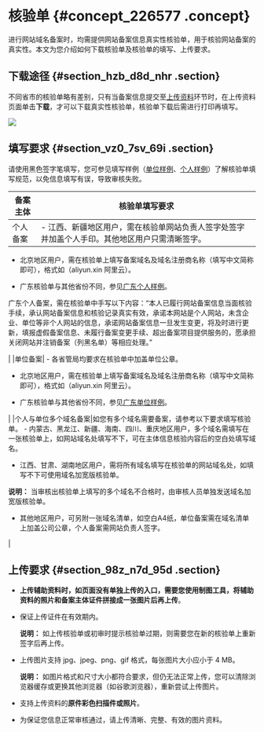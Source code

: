 # 核验单 {#concept_226577 .concept}

进行网站域名备案时，均需提供网站备案信息真实性核验单，用于核验网站备案的真实性。本文为您介绍如何下载核验单及核验单的填写、上传要求。

## 下载途径 {#section_hzb_d8d_nhr .section}

不同省市的核验单略有差别，只有当备案信息提交至[上传资料](../cn.zh-CN/ICP备案流程（PC端）/上传资料.md#)环节时，在上传资料页面单击**下载**，才可以下载真实性核验单，核验单下载后需进行打印再填写。

![](http://static-aliyun-doc.oss-cn-hangzhou.aliyuncs.com/assets/img/190014/155833837746282_zh-CN.png)

## 填写要求 {#section_vz0_7sv_69i .section}

请使用黑色签字笔填写，您可参见填写样例（[单位样例](http://gtms02.alicdn.com/tps/i2/TB1f.iSJVXXXXXkXFXX6HFAMXXX-1240-1980.jpg)、[个人样例](http://gtms03.alicdn.com/tps/i3/TB11nCSJVXXXXcIXpXXBkJCMXXX-1240-1993.jpg)）了解核验单填写规范，以免信息填写有误，导致审核失败。

|备案主体|核验单填写要求|
|----|-------|
|个人备案| -   江西、新疆地区用户，需在核验单网站负责人签字处签字并加盖个人手印。其他地区用户只需清晰签字。
-   北京地区用户，需在核验单上填写备案域名及域名注册商名称（填写中文简称即可），格式如（aliyun.xin 阿里云）。

-   广东核验单与其他省份不同，参见[广东个人样例](http://gtms01.alicdn.com/tps/i1/TB1hY54JVXXXXc6XXXX9vlzMXXX-1240-1974.jpg)。

广东个人备案，需在核验单中手写以下内容：“本人已履行网站备案信息当面核验手续，承认网站备案信息和核验记录真实有效，承诺本网站是个人网站，未含企业、单位等非个人网站的信息，承诺网站备案信息一旦发生变更，将及时进行更新，填报虚假备案信息、未履行备案变更手续、超出备案项目提供服务的，愿承担关闭网站并注销备案（列黑名单）等相应处理。”


 |
|单位备案| -   各省管局均要求在核验单中加盖单位公章。
-   北京地区用户，需在核验单上填写备案域名及域名注册商名称（填写中文简称即可），格式如（aliyun.xin 阿里云）。

-   广东核验单与其他省份不同，参见[广东单位样例](http://gtms04.alicdn.com/tps/i4/TB1OyC0JVXXXXaaXpXXA9lwMXXX-1240-1958.jpg)。

 |
|个人与单位多个域名备案|如您有多个域名需要备案，请参考以下要求填写核验单。 -   内蒙古、黑龙江、新疆、海南、四川、重庆地区用户，多个域名需填写在一张核验单上，如网站域名处填写不下，可在主体信息核验内容后的空白处填写域名。
-   江西、甘肃、湖南地区用户，需将所有域名填写在核验单的网站域名处，如填写不下可使用域名加宽版核验单。

**说明：** 当审核出核验单上填写的多个域名不合格时，由审核人员单独发送域名加宽版核验单。

-   其他地区用户，可另附一张域名清单，如空白A4纸，单位备案需在域名清单上加盖公司公章，个人备案需网站负责人签字。

 |

## 上传要求 {#section_98z_n7d_95d .section}

-   **上传辅助资料时，如页面没有单独上传的入口，需要您使用制图工具，将辅助资料的照片和备案主体证件拼接成一张图片后再上传**。

-   保证上传证件在有效期内。

    **说明：** 如上传核验单或初审时提示核验单过期，则需要您在新的核验单上重新签字后再上传。

-   上传图片支持 jpg、jpeg、png、gif 格式，每张图片大小应小于 4 MB。

    **说明：** 如图片格式和尺寸大小都符合要求，但仍无法正常上传，您可以清除浏览器缓存或更换其他浏览器（如谷歌浏览器），重新尝试上传图片。

-   支持上传资料的**原件彩色扫描件或照片**。
-   为保证您信息正常审核通过，请上传清晰、完整、有效的图片资料。

